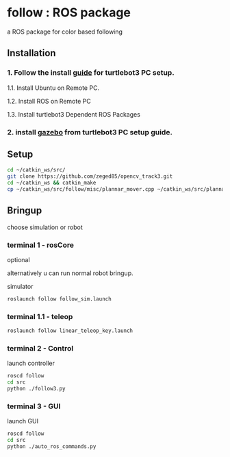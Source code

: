 # follow : ROS package
a ROS package for color based following

## Installation


### 1. Follow the install [guide](http://emanual.robotis.com/docs/en/platform/turtlebot3/pc_setup/) for turtlebot3 PC setup.

1.1. Install Ubuntu on Remote PC.

1.2. Install ROS on Remote PC

1.3. Install turtlebot3 Dependent ROS Packages



### 2. install [gazebo](http://emanual.robotis.com/docs/en/platform/turtlebot3/simulation/#turtlebot3-simulation-using-gazebo) from turtlebot3 PC setup guide.



## Setup


```bash
cd ~/catkin_ws/src/
git clone https://github.com/zeged85/opencv_track3.git
cd ~/catkin_ws && catkin_make
cp ~/catkin_ws/src/follow/misc/plannar_mover.cpp ~/catkin_ws/src/plannar_mover/src/

```


## Bringup
choose simulation or robot

### terminal 1 - rosCore
optional

alternatively u can run normal robot bringup.

simulator
```bash
roslaunch follow follow_sim.launch 
```

### terminal 1.1 - teleop

```bash
roslaunch follow linear_teleop_key.launch
```





### terminal 2 - Control

launch controller
```bash
roscd follow
cd src
python ./follow3.py
```

### terminal 3 - GUI

launch GUI

```bash
roscd follow
cd src
python ./auto_ros_commands.py 
```







